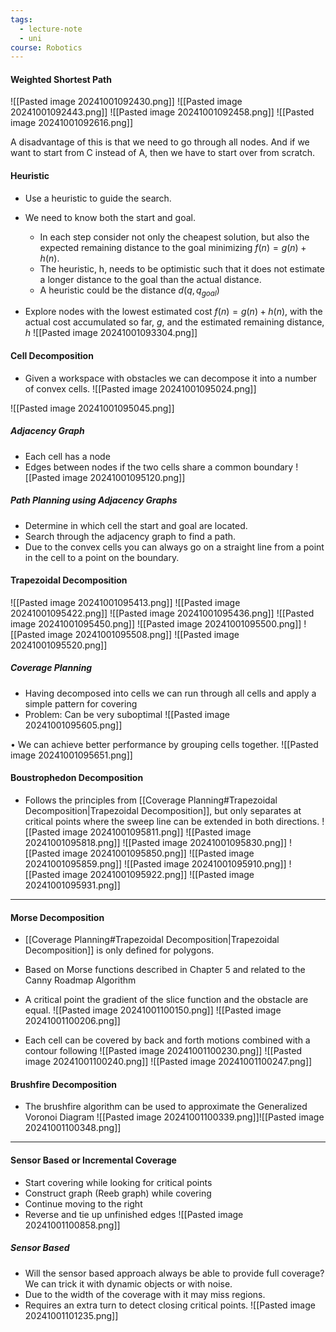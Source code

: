 ```yaml
---
tags:
  - lecture-note
  - uni
course: Robotics
---
```

#### Weighted Shortest Path
![[Pasted image 20241001092430.png]]
![[Pasted image 20241001092443.png]]
![[Pasted image 20241001092458.png]]
![[Pasted image 20241001092616.png]]

A disadvantage of this is that we need to go through all nodes.
And if we want to start from C instead of A, then we have to start over from scratch.

#### Heuristic
* Use a heuristic to guide the search.
* We need to know both the start and goal.
	- In each step consider not only the cheapest solution, but also the expected remaining distance to the goal minimizing $f(n)=g(n)+h(n)$.
	- The heuristic, h, needs to be optimistic such that it does not estimate a longer distance to the goal than the actual distance.
	- A heuristic could be the distance $d(q,q_{goal})$


* Explore nodes with the lowest estimated cost $f(n)=g(n)+h(n)$, with the actual cost accumulated so far, $g$, and the estimated remaining distance, $h$
![[Pasted image 20241001093304.png]]

#### Cell Decomposition
* Given a workspace with obstacles we can decompose it into a number of convex cells.
![[Pasted image 20241001095024.png]]

![[Pasted image 20241001095045.png]]

##### Adjacency Graph
* Each cell has a node
* Edges between nodes if the two cells share a common boundary
![[Pasted image 20241001095120.png]]
##### Path Planning using Adjacency Graphs
* Determine in which cell the start and goal are located.
* Search through the adjacency graph to find a path.
* Due to the convex cells you can always go on a straight line from a point in the cell to a point on the boundary.

#### Trapezoidal Decomposition
![[Pasted image 20241001095413.png]]
![[Pasted image 20241001095422.png]]
![[Pasted image 20241001095436.png]]
![[Pasted image 20241001095450.png]]
![[Pasted image 20241001095500.png]]
![[Pasted image 20241001095508.png]]
![[Pasted image 20241001095520.png]]

##### Coverage Planning
* Having decomposed into cells we can run through all cells and apply a simple pattern for covering
* Problem: Can be very suboptimal
![[Pasted image 20241001095605.png]]


• We can achieve better performance by
grouping cells together.
![[Pasted image 20241001095651.png]]

#### Boustrophedon Decomposition
* Follows the principles from [[Coverage Planning#Trapezoidal Decomposition|Trapezoidal Decomposition]], but only separates at critical points where the sweep line can be extended in both directions.
![[Pasted image 20241001095811.png]]
![[Pasted image 20241001095818.png]]
![[Pasted image 20241001095830.png]]
![[Pasted image 20241001095850.png]]
![[Pasted image 20241001095859.png]]
![[Pasted image 20241001095910.png]]
![[Pasted image 20241001095922.png]]
![[Pasted image 20241001095931.png]]

---
#### Morse Decomposition
* [[Coverage Planning#Trapezoidal Decomposition|Trapezoidal Decomposition]] is only defined for polygons.
* Based on Morse functions described in Chapter 5 and related to the Canny Roadmap Algorithm

 * A critical point the gradient of the slice function and the obstacle are equal.
 ![[Pasted image 20241001100150.png]]
 ![[Pasted image 20241001100206.png]]
* Each cell can be covered by back and forth motions combined with a contour following
![[Pasted image 20241001100230.png]]
![[Pasted image 20241001100240.png]]
![[Pasted image 20241001100247.png]]

#### Brushfire Decomposition
* The brushfire algorithm can be used to approximate the Generalized Voronoi Diagram
![[Pasted image 20241001100339.png]]![[Pasted image 20241001100348.png]]

---
#### Sensor Based or Incremental Coverage
* Start covering while looking for critical points
* Construct graph (Reeb graph) while covering
* Continue moving to the right
* Reverse and tie up unfinished edges
![[Pasted image 20241001100858.png]]

##### Sensor Based
* Will the sensor based approach always be able to provide full coverage? We can trick it with dynamic objects or with noise. 
* Due to the width of the coverage with it may miss regions.
* Requires an extra turn to detect closing critical points.
![[Pasted image 20241001101235.png]]
